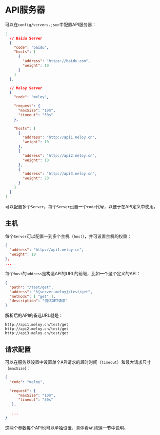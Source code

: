 # API服务器

可以在`config/servers.json`中配置API服务器：

```json
[
  // Baidu Server
  {
    "code": "baidu",
    "hosts": [
      {
        "address": "https://baidu.com",
        "weight": 10
      }
    ]
  },

  // Meloy Server
  {
    "code": "meloy",

    "request": {
      "maxSize": "10m",
      "timeout": "30s"
    },

    "hosts": [
      {
        "address": "http://api1.meloy.cn",
        "weight": 10
      },
      {
        "address": "http://api2.meloy.cn",
        "weight": 10
      },
      {
        "address": "http://api3.meloy.cn",
        "weight": 20
      }
    ]
  }
]
```

可以配置多个`Server`，每个`Server`设置一个`code`代号，以便于在API定义中使用。

## 主机

每个`Server`可以配置一到多个主机（`host`），并可设置主机的权重：

```json
{
  "address": "http://api1.meloy.cn",
  "weight": 10
},
...
```

每个`host`的`address`是构造API的URL的前缀，比如一个这个定义的API：

```json
{
  "path": "/test/get",
  "address": "%{server.meloy}/test/get",
  "methods": [ "get" ],
  "description": "测试GET请求"
}
```

解析后的API的备选URL就是：

```
http://api1.meloy.cn/test/get
http://api2.meloy.cn/test/get
http://api3.meloy.cn/test/get
```

## 请求配置

可以在服务器设置中设置单个API请求的超时时间（`timeout`）和最大请求尺寸（`maxSize`）：

```json
{
  "code": "meloy",

  "request": {
      "maxSize": "10m",
      "timeout": "30s"
   },

   ...     
}
```

这两个参数每个API也可以单独设置，具体看`API配置`一节中说明。

